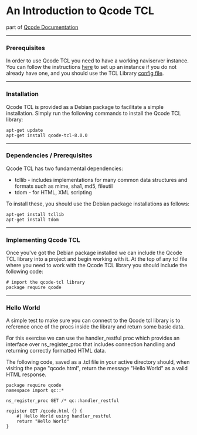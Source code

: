 An Introduction to Qcode TCL
========
part of [Qcode Documentation](index.md)

* * *
### Prerequisites

In order to use Qcode TCL you need to have a working naviserver instance. You can follow the instructions [here](https://github.com/qcode-software/qcode/blob/master/wiki/naviserver-introduction.md) to set up an instance if you do not already have one, and you should use the TCL Library [config file](https://github.com/qcode-software/qcode/blob/master/wiki/naviserver-config-tcl.md). 

-----
### Installation

Qcode TCL is provided as a Debian package to facilitate a simple installation.  Simply run the following commands to install the Qcode TCL library:

```
apt-get update
apt-get install qcode-tcl-8.0.0
```

-----
### Dependencies / Prerequisites

Qcode TCL has two fundamental dependencies:

* tcllib - includes implementations for many common data structures and formats such as mime, sha1, md5, fileutil
* tdom - for HTML, XML scripting

To install these, you should use the Debian package installations as follows:

```
apt-get install tcllib
apt-get install tdom
```

-----
### Implementing Qcode TCL

Once you've got the Debian package installed we can include the Qcode TCL library into a project and begin working with it.  At the top of any tcl file where you need to work with the Qcode TCL library you should include the following code:

```
# import the qcode-tcl library
package require qcode
```

-----
### Hello World

A simple test to make sure you can connect to the Qcode tcl library is to reference once of the procs inside the library and return some basic data.

For this exercise we can use the handler_restful proc which provides an interface over ns_register_proc that includes connection handling and returning correctly formatted HTML data.

The following code, saved as a .tcl file in your active directory should, when visiting the page "qcode.html", return the message "Hello World" as a valid HTML response.

```
package require qcode
namespace import qc::*

ns_register_proc GET /* qc::handler_restful

register GET /qcode.html {} {
    #| Hello World using handler_restful
    return "Hello World"
}
```
